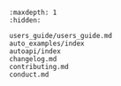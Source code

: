 ```{include} ../README.md
```

```{toctree}
:maxdepth: 1
:hidden:

users_guide/users_guide.md
auto_examples/index
autoapi/index
changelog.md
contributing.md
conduct.md
```